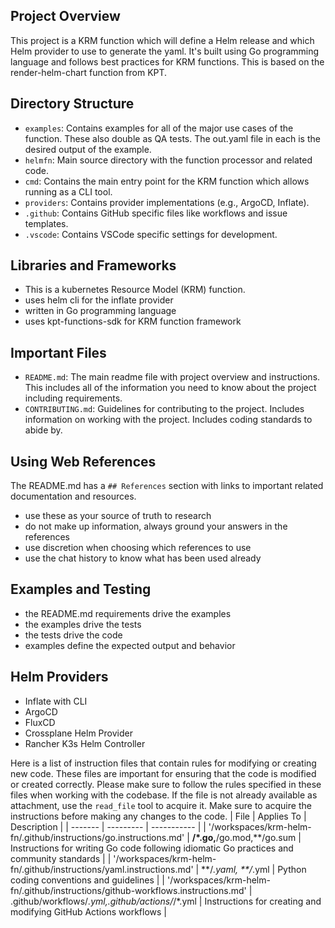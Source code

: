 ## Project Overview 

This project is a KRM function which will define a Helm release and which Helm provider to use to generate the yaml. It's built using Go programming language and follows best practices for KRM functions. This is based on the render-helm-chart function from KPT. 

## Directory Structure

- `examples`: Contains examples for all of the major use cases of the function. These also double as QA tests. The out.yaml file in each is the desired output of the example.
- `helmfn`: Main source directory with the function processor and related code.
- `cmd`: Contains the main entry point for the KRM function which allows running as a CLI tool.
- `providers`: Contains provider implementations (e.g., ArgoCD, Inflate).
- `.github`: Contains GitHub specific files like workflows and issue templates.
- `.vscode`: Contains VSCode specific settings for development.

## Libraries and Frameworks 

- This is a kubernetes Resource Model (KRM) function.
- uses helm cli for the inflate provider
- written in Go programming language
- uses kpt-functions-sdk for KRM function framework

## Important Files

- `README.md`: The main readme file with project overview and instructions. This includes all of the information you need to know about the project including requirements. 
- `CONTRIBUTING.md`: Guidelines for contributing to the project. Includes information on working with the project. Includes coding standards to abide by. 

## Using Web References

The README.md has a `## References` section with links to important related documentation and resources.

- use these as your source of truth to research
- do not make up information, always ground your answers in the references
- use discretion when choosing which references to use
- use the chat history to know what has been used already

## Examples and Testing

- the README.md requirements drive the examples
- the examples drive the tests
- the tests drive the code
- examples define the expected output and behavior

## Helm Providers 

- Inflate with CLI
- ArgoCD
- FluxCD 
- Crossplane Helm Provider
- Rancher K3s Helm Controller

Here is a list of instruction files that contain rules for modifying or creating new code.
These files are important for ensuring that the code is modified or created correctly.
Please make sure to follow the rules specified in these files when working with the codebase.
If the file is not already available as attachment, use the `read_file` tool to acquire it.
Make sure to acquire the instructions before making any changes to the code.
| File | Applies To | Description |
| ------- | --------- | ----------- |
| '/workspaces/krm-helm-fn/.github/instructions/go.instructions.md' | **/*.go,**/go.mod,**/go.sum | Instructions for writing Go code following idiomatic Go practices and community standards |
| '/workspaces/krm-helm-fn/.github/instructions/yaml.instructions.md' | **/*.yaml, **/*.yml | Python coding conventions and guidelines |
| '/workspaces/krm-helm-fn/.github/instructions/github-workflows.instructions.md' | .github/workflows/*.yml,.github/actions/*/*.yml | Instructions for creating and modifying GitHub Actions workflows |
